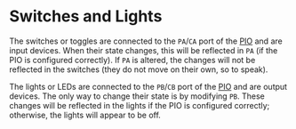 # Switches and Lights

The switches or toggles are connected to the `PA`/`CA` port of the [PIO](../modules/pio) and are input devices. When their state changes, this will be reflected in `PA` (if the PIO is configured correctly). If `PA` is altered, the changes will not be reflected in the switches (they do not move on their own, so to speak).

The lights or LEDs are connected to the `PB`/`CB` port of the [PIO](../modules/pio) and are output devices. The only way to change their state is by modifying `PB`. These changes will be reflected in the lights if the PIO is configured correctly; otherwise, the lights will appear to be off.
